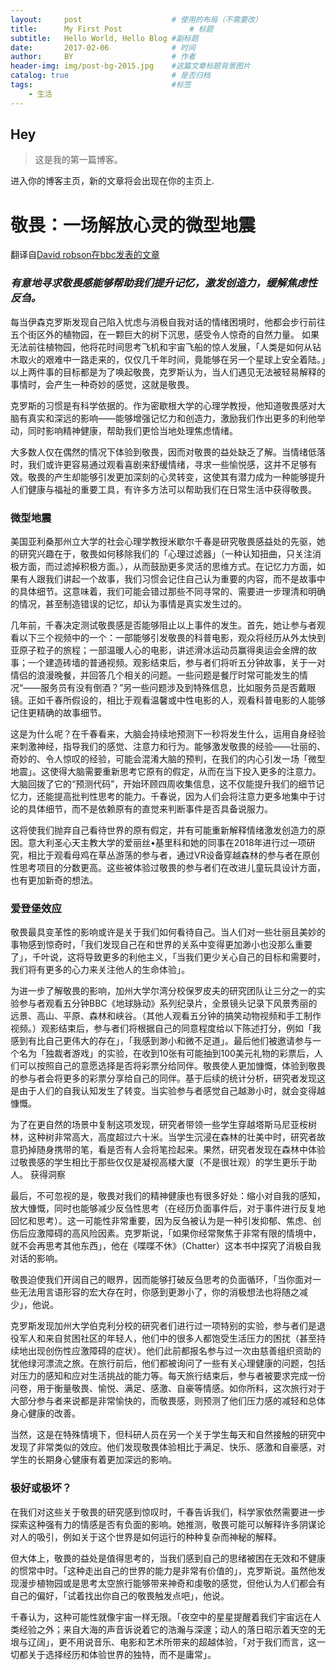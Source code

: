 ```yaml
---
layout:     post   				    # 使用的布局（不需要改）
title:      My First Post 				# 标题 
subtitle:   Hello World, Hello Blog #副标题
date:       2017-02-06 				# 时间
author:     BY 						# 作者
header-img: img/post-bg-2015.jpg 	#这篇文章标题背景图片
catalog: true 						# 是否归档
tags:								#标签
    - 生活
---
```


## Hey
>这是我的第一篇博客。

进入你的博客主页，新的文章将会出现在你的主页上.

# 敬畏：一场解放心灵的微型地震

翻译自[David robson在bbc发表的文章](https://www.bbc.com/worklife/article/20220103-awe-the-little-earthquake-that-could-free-your-mind!)
 
### _有意地寻求敬畏感能够帮助我们提升记忆，激发创造力，缓解焦虑性反刍。_

每当伊森克罗斯发现自己陷入忧虑与消极自我对话的情绪困境时，他都会步行前往五个街区外的植物园，在一颗巨大的树下沉思，感受令人惊奇的自然力量。
如果无法前往植物园，他将花时间思考飞机和宇宙飞船的惊人发展，「人类是如何从钻木取火的艰难中一路走来的，仅仅几千年时间，竟能够在另一个星球上安全着陆。」以上两件事的目标都是为了唤起敬畏，克罗斯认为，当人们遇见无法被轻易解释的事情时，会产生一种奇妙的感觉，这就是敬畏。

克罗斯的习惯是有科学依据的。作为密歇根大学的心理学教授，他知道敬畏感对大脑有真实和深远的影响——能够增强记忆力和创造力，激励我们作出更多的利他举动，同时影响精神健康，帮助我们更恰当地处理焦虑情绪。

大多数人仅在偶然的情况下体验到敬畏，因而对敬畏的益处缺乏了解。当情绪低落时，我们或许更容易通过观看喜剧来舒缓情绪，寻求一些愉悦感，这并不足够有效。敬畏的产生却能够引发更加深刻的心灵转变，这使其有潜力成为一种能够提升人们健康与福祉的重要工具，有许多方法可以帮助我们在日常生活中获得敬畏。

### 微型地震

美国亚利桑那州立大学的社会心理学教授米歇尔千春是研究敬畏感益处的先驱，她的研究兴趣在于，敬畏如何移除我们的「心理过滤器」（一种认知扭曲，只关注消极方面，而过滤掉积极方面。），从而鼓励更多灵活的思维方式。在记忆力方面，如果有人跟我们讲起一个故事，我们习惯会记住自己认为重要的内容，而不是故事中的具体细节。这意味着，我们可能会错过那些不同寻常的、需要进一步理清和明确的情况，甚至制造错误的记忆，却认为事情是真实发生过的。

几年前，千春决定测试敬畏感是否能够阻止以上事件的发生。首先，她让参与者观看以下三个视频中的一个：一部能够引发敬畏的科普电影，观众将经历从外太快到亚原子粒子的旅程；一部温暖人心的电影，讲述滑冰运动员赢得奥运会金牌的故事；一个建造砖墙的普通视频。观影结束后，参与者们将听五分钟故事，关于一对情侣的浪漫晚餐，并回答几个相关的问题。一些问题是餐厅时常可能发生的情况“——服务员有没有倒酒？”另一些问题涉及到特殊信息，比如服务员是否戴眼镜。正如千春所假设的，相比于观看温馨或中性电影的人，观看科普电影的人能够记住更精确的故事细节。

这是为什么呢？在千春看来，大脑会持续地预测下一秒将发生什么，运用自身经验来刺激神经，指导我们的感觉、注意力和行为。能够激发敬畏的经验——壮丽的、奇妙的、令人惊叹的经验，可能会混淆大脑的预判，在我们的内心引发一场「微型地震」。这使得大脑需要重新思考它原有的假定，从而在当下投入更多的注意力。大脑回拨了它的“预测代码”，开始环顾四周收集信息，这不仅能提升我们的细节记忆力，还能提高批判性思考的能力。千春说，因为人们会将注意力更多地集中于讨论的具体细节，而不是依赖原有的直觉来判断事件是否具备说服力。

这将使我们抛弃自己看待世界的原有假定，并有可能重新解释情绪激发创造力的原因。意大利圣心天主教大学的爱丽丝•基里科和她的同事在2018年进行过一项研究，相比于观看母鸡在草丛游荡的参与者，通过VR设备穿越森林的参与者在原创性思考项目的分数更高。这些被体验过敬畏的参与者们在改进儿童玩具设计方面，也有更加新奇的想法。

### 爱登堡效应

敬畏最具变革性的影响或许是关于我们如何看待自己。当人们对一些壮丽且美妙的事物感到惊奇时，「我们发现自己在和世界的关系中变得更加渺小也没那么重要了」，千叶说，这将导致更多的利他主义，「当我们更少关心自己的目标和需要时，我们将有更多的心力来关注他人的生命体验」。

为进一步了解敬畏的影响，加州大学尔湾分校保罗皮夫的研究团队让三分之一的实验参与者观看五分钟BBC《地球脉动》系列纪录片，全景镜头记录下风景秀丽的远景、高山、平原、森林和峡谷。（其他人观看五分钟的搞笑动物视频和手工制作视频。）观影结束后，参与者们将根据自己的同意程度给以下陈述打分，例如「我感到有比自己更伟大的存在」，「我感到渺小和微不足道」。最后他们被邀请参与一个名为「独裁者游戏」的实验，在收到10张有可能抽到100美元礼物的彩票后，人们可以按照自己的意愿选择是否将彩票分给同伴。敬畏使人更加慷慨，体验到敬畏的参与者会将更多的彩票分享给自己的同伴。基于后续的统计分析，研究者发现这是由于人们的自我认知发生了转变。当实验参与者感觉自己越渺小时，就会变得越慷慨。

为了在更自然的场景中复制这项发现，研究者带领一些学生穿越塔斯马尼亚桉树林，这种树非常高大，高度超过六十米。当学生沉浸在森林的壮美中时，研究者故意扔掉随身携带的笔，看是否有人会将笔捡起来。果然，研究者发现在森林中体验过敬畏感的学生相比于那些仅仅是凝视高楼大厦（不是很壮观）的学生更乐于助人。
获得洞察

最后，不可忽视的是，敬畏对我们的精神健康也有很多好处：缩小对自我的感知，放大慷慨，同时也能够减少反刍性思考（在经历负面事件后，对于事件进行反复地回忆和思考）。这一可能性非常重要，因为反刍被认为是一种引发抑郁、焦虑、创伤后应激障碍的高风险因素。克罗斯说，「如果你经常聚焦于非常有限的情境中，就不会再思考其他东西」，他在《喋喋不休》（Chatter）这本书中探究了消极自我对话的影响。

敬畏迫使我们开阔自己的眼界，因而能够打破反刍思考的负面循环，「当你面对一些无法用言语形容的宏大存在时，你感到更渺小了，你的消极想法也将随之减少」，他说。

克罗斯发现加州大学伯克利分校的研究者们进行过一项特别的实验，参与者们是退役军人和来自贫困社区的年轻人，他们中的很多人都饱受生活压力的困扰（甚至持续地出现创伤性应激障碍的症状）。他们此前都报名参与过一次由慈善组织资助的犹他绿河漂流之旅。在旅行前后，他们都被询问了一些有关心理健康的问题，包括对压力的感知和应对生活挑战的能力等。每天旅行结束后，参与者被要求完成一份问卷，用于衡量敬畏、愉悦、满足、感激、自豪等情感。如你所料，这次旅行对于大部分参与者来说都是非常愉快的，而敬畏感，则预测了他们压力感的减轻和总体身心健康的改善。

当然，这是在特殊情境下，但科研人员在另一个关于学生每天和自然接触的研究中发现了非常类似的效应。他们发现敬畏体验相比于满足、快乐、感激和自豪感，对学生的长期身心健康有着更加深远的影响。

### 极好或极坏？

在我们对这些关于敬畏的研究感到惊叹时，千春告诉我们，科学家依然需要进一步探索这种强有力的情感是否有负面的影响。她推测，敬畏可能可以解释许多阴谋论对人的吸引，例如关于这个世界是如何运行的种种复杂而神秘的解释。

但大体上，敬畏的益处是值得思考的，当我们感到自己的思绪被困在无效和不健康的惯常中时。「这种走出自己的世界的能力是非常有价值的」，克罗斯说。虽然他发现漫步植物园或是思考太空旅行能够带来神奇和虔敬的感觉，但他认为人们都会有自己的偏好，「试着找出你自己的敬畏触发点吧」，他说。

千春认为，这种可能性就像宇宙一样无限。「夜空中的星星提醒着我们宇宙远在人类经验之外；来自大海的声音诉说着它的浩瀚与深邃；动人的落日昭示着天空的无垠与辽阔」，更不用说音乐、电影和艺术所带来的超越体验，「对于我们而言，这一切都关于选择经历和体验世界的独特，而不是庸常」。







